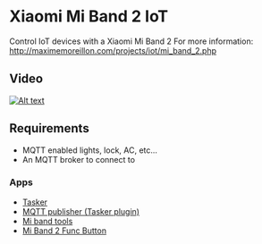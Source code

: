 # Xiaomi Mi Band 2 IoT
Control IoT devices with a Xiaomi Mi Band 2
For more information: http://maximemoreillon.com/projects/iot/mi_band_2.php

## Video
[![Alt text](https://img.youtube.com/vi/i9QoAukmoGs/0.jpg)](https://youtu.be/i9QoAukmoGs)

## Requirements

* MQTT enabled lights, lock, AC, etc...
* An MQTT broker to connect to

### Apps
* [Tasker](https://play.google.com/store/apps/details?id=net.dinglisch.android.taskerm)
* [MQTT publisher (Tasker plugin)](https://play.google.com/store/apps/details?id=net.nosybore.mqttpublishplugin)
* [Mi band tools](https://play.google.com/store/apps/details?id=cz.zdenekhorak.mibandtools)
* [Mi Band 2 Func Button](https://play.google.com/store/apps/details?id=xtracer.miband2funcbutton)

